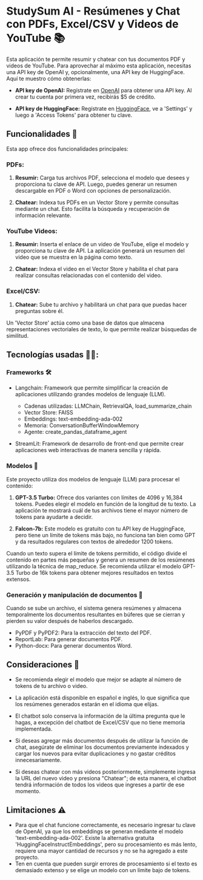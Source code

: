 # StudySum AI - Resúmenes y Chat con PDFs, Excel/CSV y Videos de YouTube 📚

Esta aplicación te permite resumir y chatear con tus documentos PDF y videos de YouTube. Para aprovechar al máximo esta aplicación, necesitas una API key de OpenAI y, opcionalmente, una API key de HuggingFace. Aquí te muestro cómo obtenerlas:

- **API key de OpenAI:** Regístrate en [OpenAI](https://openai.com/) para obtener una API key. Al crear tu cuenta por primera vez, recibirás $5 de crédito.

- **API key de HuggingFace:** Regístrate en [HuggingFace](https://huggingface.co/), ve a 'Settings' y luego a 'Access Tokens' para obtener tu clave.

## Funcionalidades 🔧

Esta app ofrece dos funcionalidades principales:

### PDFs:

1. **Resumir:** Carga tus archivos PDF, selecciona el modelo que desees y proporciona tu clave de API. Luego, puedes generar un resumen descargable en PDF o Word con opciones de personalización.

2. **Chatear:** Indexa tus PDFs en un Vector Store y permite consultas mediante un chat. Esto facilita la búsqueda y recuperación de información relevante.

### YouTube Videos:

1. **Resumir:** Inserta el enlace de un video de YouTube, elige el modelo y proporciona tu clave de API. La aplicación generará un resumen del video que se muestra en la página como texto.

2. **Chatear:** Indexa el video en el Vector Store y habilita el chat para realizar consultas relacionadas con el contenido del video.

### Excel/CSV:

1. **Chatear:** Sube tu archivo y habilitará un chat para que puedas hacer preguntas sobre él.
   
Un 'Vector Store' actúa como una base de datos que almacena representaciones vectoriales de texto, lo que permite realizar búsquedas de similitud.

## Tecnologías usadas 👨‍💻:
### Frameworks 🛠️
- Langchain: Framework que permite simplificar la creación de aplicaciones utilizando grandes modelos de lenguaje (LLM).
  - Cadenas utilizadas: LLMChain, RetrievalQA, load_summarize_chain
  - Vector Store: FAISS
  - Embeddings: text-embedding-ada-002
  - Memoria: ConversationBufferWindowMemory
  - Agente: create_pandas_dataframe_agent

- StreamLit: Framework de desarrollo de front-end que permite crear aplicaciones web interactivas de manera sencilla y rápida.
### Modelos 🤖

Este proyecto utiliza dos modelos de lenguaje (LLM) para procesar el contenido:

1. **GPT-3.5 Turbo:** Ofrece dos variantes con límites de 4096 y 16,384 tokens. Puedes elegir el modelo en función de la longitud de tu texto. La aplicación te mostrará cuál de tus archivos tiene el mayor número de tokens para ayudarte a decidir.

2. **Falcon-7b:** Este modelo es gratuito con tu API key de HuggingFace, pero tiene un límite de tokens más bajo, no funciona tan bien como GPT y da resultados regulares con textos de alrededor 1200 tokens.

Cuando un texto supera el límite de tokens permitido, el código divide el contenido en partes más pequeñas y genera un resumen de los resúmenes utilizando la técnica de map_reduce. Se recomienda utilizar el modelo GPT-3.5 Turbo de 16k tokens para obtener mejores resultados en textos extensos.

### Generación y manipulación de documentos 📄
Cuando se sube un archivo, el sistema genera resúmenes y almacena temporalmente los documentos resultantes en búferes que se cierran y pierden su valor después de haberlos descargado.

- PyPDF y PyPDF2: Para la extracción del texto del PDF.
- ReportLab: Para generar documentos PDF.
- Python-docx: Para generar documentos Word.

## Consideraciones 📍

- Se recomienda elegir el modelo que mejor se adapte al número de tokens de tu archivo o video.

- La aplicación está disponible en español e inglés, lo que significa que los resúmenes generados estarán en el idioma que elijas.

- El chatbot solo conserva la información de la última pregunta que le hagas, a excepción del chatbot de Excel/CSV que no tiene memoria implementada.

- Si deseas agregar más documentos después de utilizar la función de chat, asegúrate de eliminar los documentos previamente indexados y cargar los nuevos para evitar duplicaciones y no gastar créditos innecesariamente.

- Si deseas chatear con más videos posteriormente, simplemente ingresa la URL del nuevo video y presiona "Chatear"; de esta manera, el chatbot tendrá información de todos los videos que ingreses a partir de ese momento.

## Limitaciones ⚠️

- Para que el chat funcione correctamente, es necesario ingresar tu clave de OpenAI, ya que los embeddings se generan mediante el modelo 'text-embedding-ada-002'. Existe la alternativa gratuita 'HuggingFaceInstructEmbeddings', pero su procesamiento es más lento, requiere una mayor cantidad de recursos y no se ha agregado a este proyecto. 
- Ten en cuenta que pueden surgir errores de procesamiento si el texto es demasiado extenso y se elige un modelo con un límite bajo de tokens.
